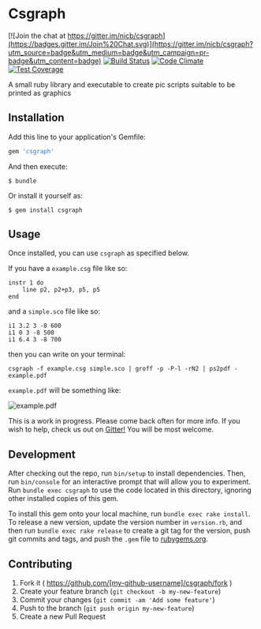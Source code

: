 # Csgraph

[![Join the chat at https://gitter.im/nicb/csgraph](https://badges.gitter.im/Join%20Chat.svg)](https://gitter.im/nicb/csgraph?utm_source=badge&utm_medium=badge&utm_campaign=pr-badge&utm_content=badge)
[![Build Status](https://travis-ci.org/nicb/csgraph.svg?branch=master)](https://travis-ci.org/nicb/csgraph)
[![Code Climate](https://codeclimate.com/github/nicb/csgraph/badges/gpa.svg)](https://codeclimate.com/github/nicb/csgraph)
[![Test Coverage](https://codeclimate.com/github/nicb/csgraph/badges/coverage.svg)](https://codeclimate.com/github/nicb/csgraph/coverage)

A small ruby library and executable to create pic scripts suitable to be printed as graphics

## Installation

Add this line to your application's Gemfile:

```ruby
gem 'csgraph'
```

And then execute:

    $ bundle

Or install it yourself as:

    $ gem install csgraph

## Usage

Once installed, you can use `csgraph` as specified below.

If you have a `example.csg` file like so:

```
instr 1 do
    line p2, p2+p3, p5, p5
end
```

and a `simple.sco` file like so:

```csound
i1 3.2 3 -8 600
i1 0 3 -8 500
i1 6.4 3 -8 700
```

then you can write on your terminal:

```
csgraph -f example.csg simple.sco | groff -p -P-l -rN2 | ps2pdf - example.pdf
```

`example.pdf` will be something like:

![example.pdf](https://raw.githubusercontent.com/nicb/csgraph/master/share/examples/example_graph_1.png)

This is a work in progress.
Please come back often for more info.
If you wish to help, check us out on
[Gitter!](https://gitter.im/nicb/csgraph?utm_source=badge&utm_medium=badge&utm_campaign=pr-badge&utm_content=badge)
You will be most welcome.

## Development

After checking out the repo, run `bin/setup` to install dependencies. Then, run `bin/console` for an interactive prompt that will allow you to experiment. Run `bundle exec csgraph` to use the code located in this directory, ignoring other installed copies of this gem.

To install this gem onto your local machine, run `bundle exec rake install`. To release a new version, update the version number in `version.rb`, and then run `bundle exec rake release` to create a git tag for the version, push git commits and tags, and push the `.gem` file to [rubygems.org](https://rubygems.org).

## Contributing

1. Fork it ( https://github.com/[my-github-username]/csgraph/fork )
2. Create your feature branch (`git checkout -b my-new-feature`)
3. Commit your changes (`git commit -am 'Add some feature'`)
4. Push to the branch (`git push origin my-new-feature`)
5. Create a new Pull Request
